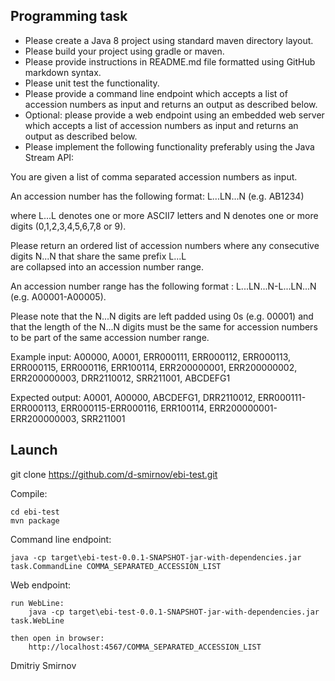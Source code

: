 Programming task
--

- Please create a Java 8 project using standard maven directory layout.
- Please build your project using gradle or maven.
- Please provide instructions in README.md file formatted using GitHub markdown syntax.
- Please unit test the functionality.
- Please provide a command line endpoint which accepts a list of accession numbers as input and 
  returns an output as described below.
- Optional: please provide a web endpoint using an embedded web server which accepts a list of 
  accession numbers as input and returns an output as described below.
- Please implement the following functionality preferably using the Java Stream API: 

You are given a list of comma separated accession numbers as input.

An accession number has the following format: L...LN...N (e.g. AB1234)

where L...L denotes one or more ASCII7 letters and N denotes one or more digits (0,1,2,3,4,5,6,7,8 or 9).

Please return an ordered list of accession numbers where any consecutive digits N...N that share the same prefix L...L  
are collapsed into an accession number range.

An accession number range has the following format : L...LN...N-L...LN...N (e.g. A00001-A00005).

Please note that the N...N digits are left padded using 0s (e.g. 00001) and that the length of the N...N digits must be the same
for accession numbers to be part of the same accession number range.

Example input:
A00000, A0001, ERR000111, ERR000112, ERR000113, ERR000115, ERR000116, ERR100114, 
ERR200000001, ERR200000002, ERR200000003, DRR2110012, SRR211001, ABCDEFG1

Expected output:
A0001, A00000, ABCDEFG1, DRR2110012, ERR000111-ERR000113,
ERR000115-ERR000116, ERR100114, ERR200000001-ERR200000003, SRR211001

Launch
-
 
git clone https://github.com/d-smirnov/ebi-test.git

Compile:

	cd ebi-test
	mvn package


Command line endpoint:

	java -cp target\ebi-test-0.0.1-SNAPSHOT-jar-with-dependencies.jar task.CommandLine COMMA_SEPARATED_ACCESSION_LIST

Web endpoint:

	run WebLine:
		java -cp target\ebi-test-0.0.1-SNAPSHOT-jar-with-dependencies.jar task.WebLine
		
	then open in browser: 
		http://localhost:4567/COMMA_SEPARATED_ACCESSION_LIST


Dmitriy Smirnov